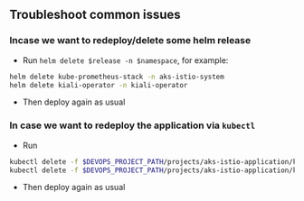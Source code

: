 ## Troubleshoot common issues

### Incase we want to redeploy/delete some helm release

- Run `helm delete $release -n $namespace`, for example:

```bash
helm delete kube-prometheus-stack -n aks-istio-system
helm delete kiali-operator -n kiali-operator
```

- Then deploy again as usual

### In case we want to redeploy the application via `kubectl`

- Run

```bash
kubectl delete -f $DEVOPS_PROJECT_PATH/projects/aks-istio-application/k8s_manifests/shopping.yaml
kubectl delete -f $DEVOPS_PROJECT_PATH/projects/aks-istio-application/k8s_manifests/shopping-istio-gateway.yaml
```

- Then deploy again as usual
